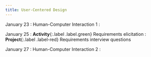 ```yaml
---
title: User-Centered Design
---
```


January 23
: Human-Computer Interaction 1
  : 

January 25
: **Activity**{:.label .label.green} Requirements elicitation
  : **Project**{:.label .label-red} Requirements interview questions

January 27
: Human-Computer Interaction 2
  : 

